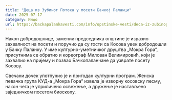 ```yaml
---
title: "Деца из Зубиног Потока у посети Бачкој Паланци"
date: 2025-07-17
category: Инфо
url: https://backapalankavesti.com/info/opstinske-vesti/deca-iz-zubinog-potoka-u-poseti-backoj-palanci/
---
```


Након добродошлице, заменик председника општине је изразио захвалност на посети и поручио да су гости са Косова увек добродошли у Бачку Паланку. У име културно-уметничког друштва „Мокра Гора“, присутнима се обратио и кореограф Милован Велимировић, који је захвалио на пријему и позвао Бачкопаланчане да узврате посету Косову.

Свечани дочек употпунио је и пригодан културни програм. Женска певачка група КУД-а „Мокра Гора“ извела је изворну косовску песму, након чега је уприличено освежење, а дружење је настављено заједничком посетом биоскопу.
